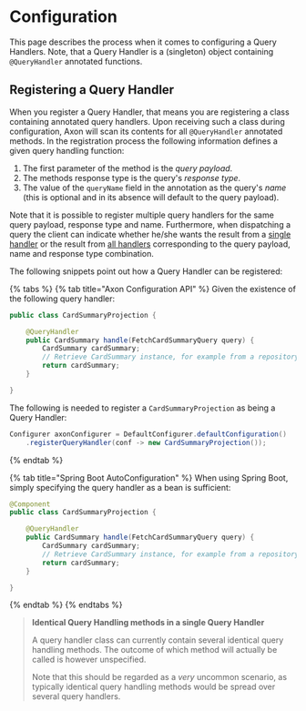 # Configuration

This page describes the process when it comes to configuring a Query Handlers. Note, that a Query Handler is a \(singleton\) object containing `@QueryHandler` annotated functions.

## Registering a Query Handler

When you register a Query Handler, that means you are registering a class containing annotated query handlers. Upon receiving such a class during configuration, Axon will scan its contents for all `@QueryHandler` annotated methods. In the registration process the following information defines a given query handling function:

1. The first parameter of the method is the _query payload_.
2. The methods response type is the query's _response type_.
3. The value of the `queryName` field in the annotation as the query's _name_ \(this is optional and in its absence will default to the query payload\).    

Note that it is possible to register multiple query handlers for the same query payload, response type and name. Furthermore, when dispatching a query the client can indicate whether he/she wants the result from a [single handler]() or the result from [all handlers]() corresponding to the query payload, name and response type combination.

The following snippets point out how a Query Handler can be registered:

{% tabs %}
{% tab title="Axon Configuration API" %}
Given the existence of the following query handler:

```java
public class CardSummaryProjection {

    @QueryHandler
    public CardSummary handle(FetchCardSummaryQuery query) {
        CardSummary cardSummary;
        // Retrieve CardSummary instance, for example from a repository. 
        return cardSummary;
    }

}
```

The following is needed to register a `CardSummaryProjection` as being a Query Handler:

```java
Configurer axonConfigurer = DefaultConfigurer.defaultConfiguration()
    .registerQueryHandler(conf -> new CardSummaryProjection());
```
{% endtab %}

{% tab title="Spring Boot AutoConfiguration" %}
When using Spring Boot, simply specifying the query handler as a bean is sufficient:

```java
@Component
public class CardSummaryProjection {

    @QueryHandler
    public CardSummary handle(FetchCardSummaryQuery query) {
        CardSummary cardSummary;
        // Retrieve CardSummary instance, for example from a repository. 
        return cardSummary;
    }

}
```
{% endtab %}
{% endtabs %}

> **Identical Query Handling methods in a single Query Handler**
>
> A query handler class can currently contain several identical query handling methods. The outcome of which method will actually be called is however unspecified.
>
> Note that this should be regarded as a _very_ uncommon scenario, as typically identical query handling methods would be spread over several query handlers.

